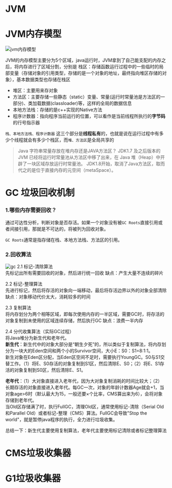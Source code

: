 # JVM
  
# JVM内存模型
![jvm内存模型](https://note.obs.cn-north-4.myhuaweicloud.com/jvm_mem_model.jpg)

JVM的内存模型主要分为5个区域，java运行时，JVM拿到了自己能支配的内存之后，将内存进行了区域分割，分别是
 栈区：存储函数运行过程中的一些临时的局部变量（存储对象的引用类型，存储的是一个对象的地址，最终指向堆区存储的对象），基本数据类型也存储在栈区
- 堆区：主要用来存对象
- 方法区：主要存储一些静态（static）变量、常量(运行时常量池是方法区的一部分)、类加载数据(classloader)等，这样的全局的数据信息
- 本地方法栈：存储的是c++实现的Native方法
- 程序计数器：指向程序当前运行的位置，可以看作是当前线程所执行的**字节码**的行号指示器

`栈、本地方法栈、程序计数器` 这三个部分是**线程私有**的，也就是说在运行过程中有多少个线程就会有多少个栈区，而`堆、方法区`是全局共享的

> Java 字符串常量存放在堆内存还是JAVA方法区？
JDK1.7 及之后版本的 JVM 已经将运行时常量池从方法区中移了出来，在 Java 堆（Heap）中开辟了一块区域存放运行时常量池。
JDK1.8开始，取消了Java方法区，取而代之的是位于直接内存的元空间（metaSpace）。

# GC 垃圾回收机制
### 1.哪些内存需要回收？
通过可达性分析，判断对象是否存活。如果一个对象没有被`GC Roots`直接引用或者间接引用，那就是不可达的，将被列为回收对象。

`GC Roots`通常是指存储在栈、本地方法栈、方法区的引用。

### 2.回收算法
![gc](https://note.obs.cn-north-4.myhuaweicloud.com/gc.jpg)
2.1 标记-清除算法  
先标记出所有需要回收的对象，然后进行统一回收
缺点：产生大量不连续的碎片

2.2 标记-整理算法  
先进行标记，然后将存活的对象向一端移动，最后将存活边界以外的对象全部清除
缺点：对象移动代价太大，消耗较多的时间

2.3 复制算法  
将内存划分为两个相等区域，即每次使用内存的一半区域，需要GC时，将存活的对象复制到未使用的区域连续存储，然后执行GC
缺点：浪费一半内存

2.4 分代收集算法（实际GC过程）  
将Java堆分为新生代和老年代。  
**新生代**：新生代中的对象大部分是“朝生夕死”的，所以类似于复制算法，将内存划分为一块大的Eden空间和两个小的Survivor空间，大小E：S0：S1=8:1:1。  
新生对象在Eden区分配，当Eden区空间不足时，需要执行YoungGC。S0与S1交替工作。（1）将E、S0存活的对象复制到S1区，然后清除E、S0；（2）将E、S1存活的对象复制到S0区，然后清除E、S1。

**老年代**：（1）大对象直接进入老年代，因为大对象复制消耗的时间比较大；（2）长期存活的对象直接进入老年代。每GC一次，对象的年龄计数器Age就会+1，当对象age>6时（默认最大为15，一般还要×个比率，CMS算出来为6），会将对象存储到老年代。  
当Old区存储满了时，执行FullGC，清理Old区，通常使用标记-清除（Serial Old和Parallel Old）或者标记-整理（CMS）算法。FullGC会导致"Stop the world"，就是暂停java程序的执行，全力进行垃圾收集。  

总结一下：新生代主要使用复制算法，老年代主要使用标记清除或者标记整理算法

# CMS垃圾收集器

# G1垃圾收集器